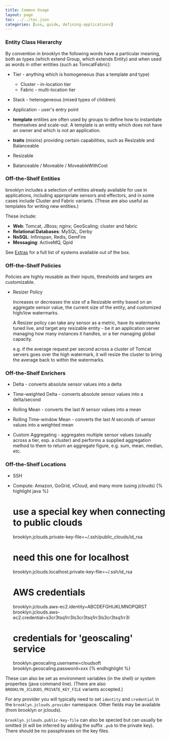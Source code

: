 ```yaml
---
title: Common Usage
layout: page
toc: ../../toc.json
categories: [use, guide, defining-applications]
---
```


### Entity Class Hierarchy

By convention in brooklyn the following words have a particular meaning, both as types (which extend Group, which extends Entity) and when used as words in other entities (such as TomcatFabric):

- Tier - anything which is homogeneous (has a template and type)

    - Cluster - in-location tier
    - Fabric - multi-location tier

- Stack - heterogeneous (mixed types of children)

- Application - user's entry point

<!---
TODO
-->

- **template** entities are often used by groups to define how to instantiate themselves and scale-out.
  A template is an entity which does not have an owner and which is not an application.

- **traits** (mixins) providing certain capabilities, such as Resizable and Balanceable

- Resizable

- Balanceable / Moveable / MoveableWithCost

### Off-the-Shelf Entities

brooklyn includes a selection of entities already available for use in applications,
including appropriate sensors and effectors, and in some cases include Cluster and Fabric variants.
(These are also useful as templates for writing new entities.)
 
These include:

- **Web**: Tomcat, JBoss; nginx; GeoScaling; cluster and fabric
- **Relational Databases**: MySQL, Derby
- **NoSQL**: Infinispan, Redis, GemFire
- **Messaging**: ActiveMQ, Qpid

See [Extras](../extras/) for a full list of systems available out of the box.


### Off-the-Shelf Policies

Policies are highly reusable as their inputs, thresholds and targets are customizable.

- Resizer Policy
   
   Increases or decreases the size of a Resizable entity based on an aggregate sensor value, the current size of the entity, and customized high/low watermarks.

   A Resizer policy can take any sensor as a metric, have its watermarks tuned live, and target any resizable entity - be it an application server managing how many instances it handles, or a tier managing global capacity.

   e.g. if the average request per second across a cluster of Tomcat servers goes over the high watermark, it will resize the cluster to bring the average back to within the watermarks.
  
<!---
TODO - list some
TODO - describe how they can be customised (briefly mention sensors)
-->


### Off-the-Shelf Enrichers

- Delta - converts absolute sensor values into a delta

- Time-weighted Delta - converts absolute sensor values into a delta/second

- Rolling Mean - converts the last *N* sensor values into a mean

- Rolling Time-window Mean - converts the last *N* seconds of sensor values into a weighted mean

- Custom Aggregating - aggregates multiple sensor values (usually across a tier, esp. a cluster) and 
  performs a supplied aggregation method to them to return an aggregate figure, e.g. sum, mean, median, etc. 

### Off-the-Shelf Locations

- SSH
- Compute: Amazon, GoGrid, vCloud, and many more (using jclouds)
{% highlight java %}
    # use a special key when connecting to public clouds
    brooklyn.jclouds.private-key-file=~/.ssh/public_clouds/id_rsa
    
    # need this one for localhost
    brooklyn.jclouds.localhost.private-key-file=~/.ssh/id_rsa   
    
    # AWS credentials
    brooklyn.jclouds.aws-ec2.identity=ABCDEFGHIJKLMNOPQRST      
    brooklyn.jclouds.aws-ec2.credential=s3cr3tsq1rr3ls3cr3tsq1rr3ls3cr3tsq1rr3l
    
    # credentials for 'geoscaling' service
    brooklyn.geoscaling.username=cloudsoft                      
    brooklyn.geoscaling.password=xxx
{% endhighlight %}

These can also be set as environment variables (in the shell) or system properties (java command line).
(There are also ``BROOKLYN_JCLOUDS_PRIVATE_KEY_FILE`` variants accepted.)

For any provider you will typically need to set ``identity`` and ``credential``
in the ``brooklyn.jclouds.provider`` namespace.
Other fields may be available (from brooklyn or jclouds).

``brooklyn.jclouds.public-key-file`` can also be specied but can usually be omitted 
(it will be inferred by adding the suffix ``.pub`` to the private key).
There should be no passphrases on the key files.

